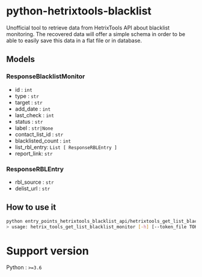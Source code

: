 # python-hetrixtools-blacklist

Unofficial tool to retrieve data from HetrixTools API about blacklist monitoring. The recovered data will
offer a simple schema in order to be able to easily save this data in a flat
file or in database.

## Models

### ResponseBlacklistMonitor

* id : `int`
* type : `str`
* target : `str`
* add_date : `int`
* last_check : `int`
* status : `str`
* label : `str|None`
* contact_list_id : `str`
* blacklisted_count : `int`
* list_rbl_entry: `List [ ResponseRBLEntry ]`
* report_link: `str`

### ResponseRBLEntry

* rbl_source : `str`
* delist_url : `str`

## How to use it

```sh
python entry_points_hetrixtools_blacklist_api/hetrixtools_get_list_blacklist_monitor.py -h
> usage: hetrix_tools_get_list_blacklist_monitor [-h] [--token_file TOKEN_FILE] [--use_relay_endpoint] [--verbose] [--version]
```

# Support version

Python : `>=3.6`
